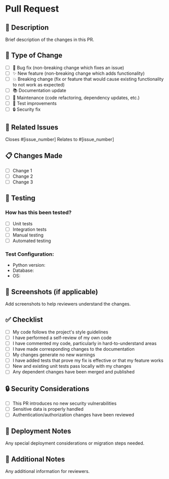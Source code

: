 # Pull Request

## 📝 Description
Brief description of the changes in this PR.

## 🎯 Type of Change
- [ ] 🐛 Bug fix (non-breaking change which fixes an issue)
- [ ] ✨ New feature (non-breaking change which adds functionality)
- [ ] 💥 Breaking change (fix or feature that would cause existing functionality to not work as expected)
- [ ] 📚 Documentation update
- [ ] 🔧 Maintenance (code refactoring, dependency updates, etc.)
- [ ] 🧪 Test improvements
- [ ] 🔒 Security fix

## 🔗 Related Issues
Closes #[issue_number]
Relates to #[issue_number]

## 📋 Changes Made
- [ ] Change 1
- [ ] Change 2
- [ ] Change 3

## 🧪 Testing
### How has this been tested?
- [ ] Unit tests
- [ ] Integration tests
- [ ] Manual testing
- [ ] Automated testing

### Test Configuration:
- Python version: 
- Database: 
- OS: 

## 📸 Screenshots (if applicable)
Add screenshots to help reviewers understand the changes.

## ✅ Checklist
- [ ] My code follows the project's style guidelines
- [ ] I have performed a self-review of my own code
- [ ] I have commented my code, particularly in hard-to-understand areas
- [ ] I have made corresponding changes to the documentation
- [ ] My changes generate no new warnings
- [ ] I have added tests that prove my fix is effective or that my feature works
- [ ] New and existing unit tests pass locally with my changes
- [ ] Any dependent changes have been merged and published

## 🔒 Security Considerations
- [ ] This PR introduces no new security vulnerabilities
- [ ] Sensitive data is properly handled
- [ ] Authentication/authorization changes have been reviewed

## 🚀 Deployment Notes
Any special deployment considerations or migration steps needed.

## 📝 Additional Notes
Any additional information for reviewers.
